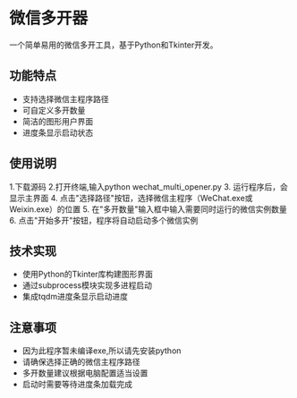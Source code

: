 # 微信多开器

一个简单易用的微信多开工具，基于Python和Tkinter开发。

## 功能特点

- 支持选择微信主程序路径
- 可自定义多开数量
- 简洁的图形用户界面
- 进度条显示启动状态

## 使用说明
1.下载源码
2.打开终端,输入python wechat_multi_opener.py
3. 运行程序后，会显示主界面
4. 点击"选择路径"按钮，选择微信主程序（WeChat.exe或Weixin.exe）的位置
5. 在"多开数量"输入框中输入需要同时运行的微信实例数量
6. 点击"开始多开"按钮，程序将自动启动多个微信实例

## 技术实现

- 使用Python的Tkinter库构建图形界面
- 通过subprocess模块实现多进程启动
- 集成tqdm进度条显示启动进度

## 注意事项
- 因为此程序暂未编译exe,所以请先安装python
- 请确保选择正确的微信主程序路径
- 多开数量建议根据电脑配置适当设置
- 启动时需要等待进度条加载完成
